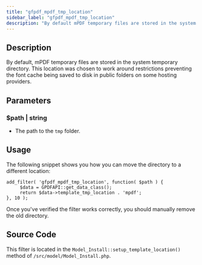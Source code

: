 ```yaml
---
title: "gfpdf_mpdf_tmp_location"
sidebar_label: "gfpdf_mpdf_tmp_location"
description: "By default mPDF temporary files are stored in the system temporary directory. Change the path with this filter."
---
```


## Description 

By default, mPDF temporary files are stored in the system temporary directory. This location was chosen to work around restrictions preventing the font cache being saved to disk in public folders on some hosting providers. 

## Parameters 

### $path | string
*  The path to the `tmp` folder.

## Usage 

The following snippet shows you how you can move the directory to a different location:

```
add_filter( 'gfpdf_mpdf_tmp_location', function( $path ) {
     $data = GPDFAPI::get_data_class();
     return $data->template_tmp_location . 'mpdf';
}, 10 );

```

Once you've verified the filter works correctly, you should manually remove the old directory.

## Source Code 

This filter is located in the `Model_Install::setup_template_location()` method of `/src/model/Model_Install.php`.
